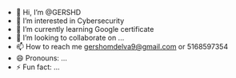 - 👋 Hi, I’m @GERSHD
- 👀 I’m interested in Cybersecurity 
- 🌱 I’m currently learning Google certificate 
- 💞️ I’m looking to collaborate on ...
- 📫 How to reach me gershomdelva9@gmail.com or 5168597354
- 😄 Pronouns: ...
- ⚡ Fun fact: ...

<!---
GERSHD/GERSHD is a ✨ special ✨ repository because its `README.md` (this file) appears on your GitHub profile.
You can click the Preview link to take a look at your changes.
--->
